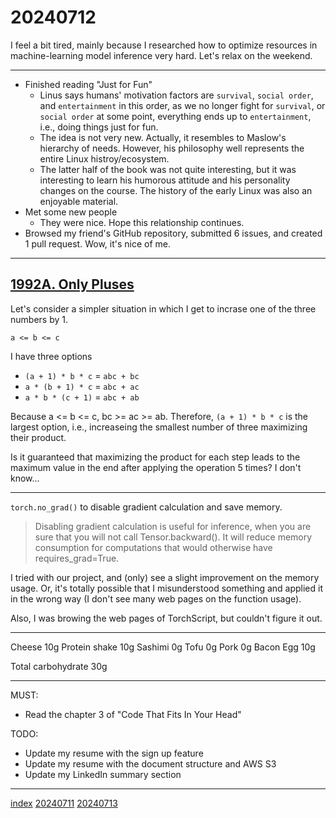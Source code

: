 <head><meta name="viewport" content="width=device-width, initial-scale=1.0, user-scalable=yes" /><meta charset="UTF-8"></head>

# 20240712

I feel a bit tired, mainly because I researched how to optimize resources in machine-learning model inference very hard. Let\'s relax on the weekend.

---

- Finished reading "Just for Fun"
	- Linus says humans' motivation factors are `survival`, `social order`, and `entertainment` in this order, as we no longer fight for `survival`, or `social order` at some point, everything ends up to `entertainment`, i.e., doing things just for fun.
	- The idea is not very new. Actually, it resembles to Maslow's hierarchy of needs. However, his philosophy well represents the entire Linux histroy/ecosystem.
	- The latter half of the book was not quite interesting, but it was interesting to learn his humorous attitude and his personality changes on the course. The history of the early Linux was also an enjoyable material.
- Met some new people
	- They were nice. Hope this relationship continues.
- Browsed my friend\'s GitHub repository, submitted 6 issues, and created 1 pull request. Wow, it\'s nice of me.

---

## [1992A. Only Pluses](https://codeforces.com/contest/1992/problem/A)

Let\'s consider a simpler situation in which I get to incrase one of the three numbers by 1.

`a <= b <= c`

I have three options

- `(a + 1) * b * c` = `abc + bc`
- `a * (b + 1) * c` = `abc + ac`
- `a * b * (c + 1)` = `abc + ab`

Because a <= b <= c, bc >= ac >= ab. Therefore, `(a + 1) * b * c` is the largest option, i.e., increaseing the smallest number of three maximizing their product.

Is it guaranteed that maximizing the product for each step leads to the maximum value in the end after applying the operation 5 times? I don\'t know...

---

`torch.no_grad()` to disable gradient calculation and save memory.

> Disabling gradient calculation is useful for inference, when you are sure that you will not call Tensor.backward(). It will reduce memory consumption for computations that would otherwise have requires\_grad=True.

I tried with our project, and (only) see a slight improvement on the memory usage. Or, it\'s totally possible that I misunderstood something and applied it in the wrong way (I don\'t see many web pages on the function usage).

Also, I was browing the web pages of TorchScript, but couldn\'t figure it out.

---

Cheese 10g
Protein shake 10g
Sashimi 0g
Tofu 0g
Pork 0g
Bacon Egg 10g

Total carbohydrate 30g

---

MUST:

- Read the chapter 3 of "Code That Fits In Your Head"

TODO:

- Update my resume with the sign up feature
- Update my resume with the document structure and AWS S3
- Update my LinkedIn summary section

---

[index](../../index.html)
[20240711](20240711.html)
[20240713](20240713.html)

